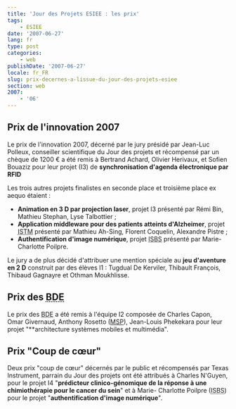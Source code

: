 ```yaml
---
title: 'Jour des Projets ESIEE : les prix'
tags:
    - ESIEE
date: '2007-06-27'
lang: fr
type: post
categories:
    - web
publishDate: '2007-06-27'
locale: fr_FR
slug: prix-decernes-a-lissue-du-jour-des-projets-esiee
section: web
2007:
    - '06'
---
```


## Prix de l'innovation 2007

Le prix de l'innovation 2007, décerné par le jury présidé par Jean-Luc Polleux, conseiller scientifique du Jour des projets et récompensé par un chèque de 1200 € a été remis à Bertrand Achard, Olivier Herivaux, et Sofien Bouaziz pour leur projet (I3) de **synchronisation d'agenda électronique par RFID**

Les trois autres projets finalistes en seconde place et troisième place ex aequo étaient :

*   **Animation en 3 D par projection laser**, projet I3 présenté par Rémi Bin, Mathieu Stephan, Lyse Talbottier ;
*   **Application middleware pour des patients atteints d'Alzheimer**, projet <abbr title="Institut Supérieur des Technologies et de Management, devenu ESIEE Management">ISTM</abbr> présenté par Mathieu Ah-Sing, Florent Coquelin, Alexandre Pistre ;
*   **Authentification d'image numérique**, projet <abbr title="Institut Supérieur des BioSciences">ISBS</abbr> présenté par Marie-Charlotte Poilpre.

Le jury a de plus décidé d'attribuer une mention spéciale au **jeu d'aventure en 2 D** construit par des élèves I1&nbsp;: Tugdual De Kerviler, Thibault François, Thibaud Gagnayre et Othman Moukhlisse.

## Prix des <abbr title="Bureaux des Élèves">BDE</abbr>

Le prix des <abbr title="Bureaux des Élèves">BDE</abbr> a été remis à l'équipe I2 composée de Charles Capon, Omar Givernaud, Anthony Rosetto ([MSP](https://www.microsoftstudentpartners.com)), Jean-Louis Phekekara pour leur projet "**architecture systèmes mobiles et multimédia".

## Prix "Coup de cœur"

Deux prix "coup de cœur" décernés par le public et récompensés par Texas Instrument, parrain du Jour des projets ont été attribués à Charles N'Guyen, pour le projet I4 "**prédicteur clinico-génomique de la réponse à une chimiothérapie pour le cancer du sein**" et à Marie- Charlotte Poilpre (<abbr title="Institut Supérieur des BioSciences">ISBS</abbr>) pour le projet "**authentification d'image numérique**".